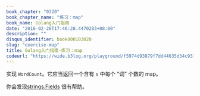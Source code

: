 ```yaml
---
book_chapter: "0320"
book_chapter_name: "练习：map"
book_name: Golang入门指南
date: "2016-02-26T17:46:28.4470283+08:00"
description: ""
disqus_identifier: book000103020
slug: "exercise-map"
title: Golang入门指南-练习：map
codeurl: "https://wide.b3log.org/playground/f5974d93879f7dd44635d34c9317d8c3.go"
---
```

实现 `WordCount`。它应当返回一个含有 `s` 中每个 “词” 个数的 map。 

你会发现[strings.Fields](https://go-zh.org/pkg/strings/#Fields) 很有帮助。

<!-- ```go
package main

import (
	"golang.org/x/tour/wc"
)

func WordCount(s string) map[string]int {
	return map[string]int{"x": 1}
}

func main() {
	wc.Test(WordCount)
}

``` -->

